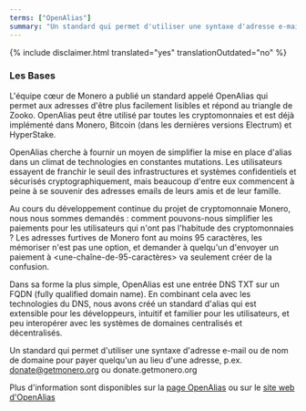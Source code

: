 ```yaml
---
terms: ["OpenAlias"]
summary: "Un standard qui permet d'utiliser une syntaxe d'adresse e-mail ou de nom de domaine pour payer quelqu'un au lieu d'une adresse, p.ex. donate@getmonero.org ou donate.getmonero.org"
---
```


{% include disclaimer.html translated="yes" translationOutdated="no" %}
### Les Bases

L'équipe cœur de Monero a publié un standard appelé OpenAlias qui permet aux adresses d'être plus facilement lisibles et répond au triangle de Zooko. OpenAlias peut être utilisé par toutes les cryptomonnaies et est déjà implémenté dans Monero, Bitcoin (dans les dernières versions Electrum) et HyperStake.

OpenAlias cherche à fournir un moyen de simplifier la mise en place d'alias dans un climat de technologies en constantes mutations. Les utilisateurs essayent de franchir le seuil des infrastructures et systèmes confidentiels et sécurisés cryptographiquement, mais beaucoup d'entre eux commencent à peine à se souvenir des adresses emails de leurs amis et de leur famille.

Au cours du développement continue du projet de cryptomonnaie Monero, nous nous sommes demandés : comment pouvons-nous simplifier les paiements pour les utilisateurs qui n'ont pas l'habitude des cryptomonnaies ? Les adresses furtives de Monero font au moins 95 caractères, les mémoriser n'est pas une option, et demander à quelqu'un d'envoyer un paiement à <une-chaîne-de-95-caractères> va seulement créer de la confusion.

Dans sa forme la plus simple, OpenAlias est une entrée DNS TXT sur un FQDN (fully qualified domain name). En combinant cela avec les technologies du DNS, nous avons créé un standard d'alias qui est extensible pour les développeurs, intuitif et familier pour les utilisateurs, et peu interopérer avec les systèmes de domaines centralisés et décentralisés.

Un standard qui permet d'utiliser une syntaxe d'adresse e-mail ou de nom de domaine pour payer quelqu'un au lieu d'une adresse, p.ex. donate@getmonero.org ou donate.getmonero.org

Plus d'information sont disponibles sur la [page OpenAlias](/fr/the-monero-project/) ou sur le [site web d'OpenAlias](https://openalias.org)
